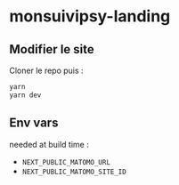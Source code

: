 # monsuivipsy-landing

## Modifier le site

Cloner le repo puis :

```sh
yarn
yarn dev
```

## Env vars

needed at build time :

- `NEXT_PUBLIC_MATOMO_URL`
- `NEXT_PUBLIC_MATOMO_SITE_ID`

